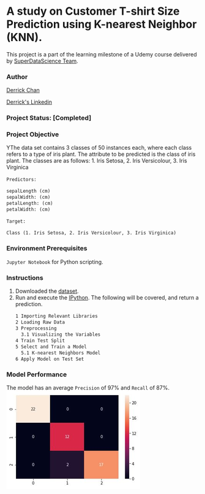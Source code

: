 # A study on Customer T-shirt Size Prediction using K-nearest Neighbor (KNN).
This project is a part of the learning milestone of a Udemy course delivered by [SuperDataScience Team](https://www.udemy.com/machine-learning-classification/). 

### Author
[Derrick Chan](https://github.com/zhenyu92)

[Derrick's Linkedin](https://www.linkedin.com/in/zychan/)

### Project Status: [Completed]

### Project Objective
YThe data set contains 3 classes of 50 instances each, where each class refers to a type of iris plant. 
The attribute to be predicted is the class of iris plant. 
The classes are as follows: 1. Iris Setosa, 2. Iris Versicolour, 3. Iris Virginica

`Predictors:`
```
sepalLength (cm)
sepalWidth: (cm)
petalLength: (cm)
petalWidth: (cm)
```

`Target:`
```
Class (1. Iris Setosa, 2. Iris Versicolour, 3. Iris Virginica)
```

### Environment Prerequisites
`Jupyter Notebook` for Python scripting.

### Instructions
1. Downloaded the [dataset](https://github.com/zhenyu92/ML_KNN_IRIS_Plant_Classification/blob/master/Iris.csv).
2. Run and execute the [IPython](https://github.com/zhenyu92/ML_KNN_IRIS_Plant_Classification/blob/master/KNN%20-%20IRIS%20Plant%20Classification.ipynb).
    The following will be covered, and return a prediction.
    ```
    1 Importing Relevant Libraries
    2 Loading Raw Data
    3 Preprocessing
      3.1 Visualizing the Variables
    4 Train Test Split
    5 Select and Train a Model
      5.1 K-nearest Neighbors Model
    6 Apply Model on Test Set
    ```   
    
### Model Performance
The model has an average `Precision` of 97% and `Recall` of 87%.
![alt text](https://github.com/zhenyu92/ML_KNN_IRIS_Plant_Classification/blob/master/Confusion%20Matrix.JPG "Confusion Matrix")
